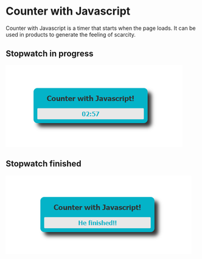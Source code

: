 # Counter with Javascript

Counter with Javascript is a timer that starts when the page loads. It can be used in products to generate the feeling of scarcity.

## Stopwatch in progress

![](https://github.com/robertocam/cronometro/blob/main/images/stopwatch%20in%20progress.png)

## Stopwatch finished

![](https://github.com/robertocam/cronometro/blob/main/images/stopwatch%20finished.png)
